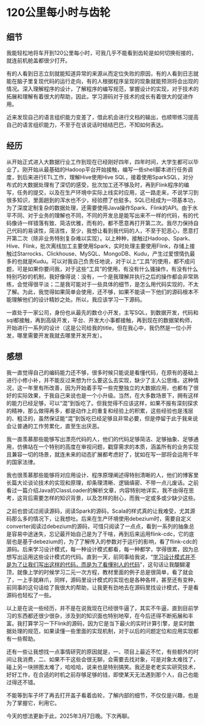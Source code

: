 # 120公里每小时与齿轮



## 细节

我能轻松地将车开到120公里每小时，可我几乎不能看到齿轮是如何切换衔接的，就连前机舱盖都很少打开。



有的人看到日志立刻就能知道异常的来源从而定位失败的原因，有的人看到日志就能在脑子里复现代码的运行走向，有的人根据程序呈现的现象就能预测将会出现的情况。深入理解程序的设计，了解程序的编写规范，掌握设计的实现，对于技术的拓展和理解有着很大的帮助，因此，学习源码对于技术的成长有着很大的促进作用。



近来发现自己的语言组织能力变差了，借此机会进行文档的输出，也顺带练习提高自己的语言组织能力，不至于在该说话时结结巴巴，不知如何表达。

## 经历

从开始正式进入大数据行业工作到现在已经刚好四年，四年时间，大学生都可以毕业了。刚开始从最基础的Hadoop平台开始接触，编写一些shell脚本进行任务调度，到后来进行ETL工作，理解Hive使用Hive SQL，接着使用SparkSQL，对分布式的大数据处理有了深切的感受，批次加工还不够及时，再到Flink程序的编写，任务的提交，以及在生产环境中实际上线实时应用，这一路走来，不说学习到很多知识，里面趟到的浑水也不少，经验攒了也挺多。SQL已经成为一项基本功，为了深度定制复杂的数据处理，还需要使用Java操作Spark、Flink的API。由于水平不同、对于业务的理解也不同，不同的开发总是能写出来不一样的代码，有的代码像诗一样错落有致、简洁优雅，而有的，都不愿意再打开第二次。我尽力保持自己代码的易读性，简洁性，至少，我想让看到我代码的人，不至于犯恶心，愿意打开第二次（除非业务特别复杂难以实现）。以上种种，接触过Hadoop、Spark、Hive、Flink，批次离线加工主要使用Spark，实时处理主要使用Flink，存储上接触过Starrocks、Clickhouse、MySQL、MongoDB、Kudu，产生过爱恨情仇最多的也就是Kudu。可以对我自己负责任地说，对于以上“工具”的使用，都不成问题，可是如果你要问我，对于这些“工具”的使用，有没有什么骚操作，有没有什么特别巧妙的机制，我好像得说：没有，一个是我理解并执行之后的操作都会非常熟练，会觉得很平淡；二是我可能对于一些具体的细节，是怎么用代码实现的，不太了解。为此，我觉得如果简单会使用，还不够，如果不能读一下他们的源码根本不能理解他们的设计精妙之处。所以，我应该学习一下源码。



一直处于一家公司，身份也从最先的数仓小开发，主写SQL，到数据开发，代码和sql都接触，再到高级开发，平台、开发大小事都接触，再到现在的数据架构师，开始进行一系列的设计（这是公司给我的title，但在我心中，我仍然是一位小开发，哪里需要开发我就去哪里开发开发）。



## 感想

我一直觉得自己的编码能力还不够，很多时候只能说是看懂代码，在原有的基础上进行小修小补，并不能反过来想为什么要这么去实现，缺少了主人公思维。这种情况，这一年里有所改善，因为开始着手写一些完整独立的大数据应用，也都有了很好的实际效果，于我自己来说也是一个小升级。当然，在大多数场景下，拥有这样的能力已经足够，可以“混”到饭吃了。但我觉得不应该这样，如果不报有深刻探求的精神，那么做得再多，都是动作上的重复和经验上的积累，这些经验也是浅层的、粗泛的，虽然保证能“混”到饭吃已经足够且非常必要，但是停留于此于我来说会让普通的工作劳累化，直至生出厌恶。



我一直羡慕那些能够写出漂亮代码的人，他们的代码足够简洁、足够抽象、足够通用，仿佛站在一个特别的高度在审视问题，戳穿需求的本质，涵盖所有的业务实现且兼容一切的场景，就连未来的动态扩展都考虑好了，犹如在写一部将会运用千年的国家法律。



我也很羡慕那些能够将对应用设计、程序原理阐述得特别清晰的人，他们的博客里长篇大论谈论技术的实现和原理，却条理清晰、逻辑缜密、不带一点儿废话。之前看过一篇介绍Java的ClassLoader的解析文章，内容特别地详实，我不由得在思考，这背后需要怎样的知识背景，以及怎样的耐心，而我一定或多或少缺少这些。



之前也尝试过阅读源码，阅读Spark的源码，Scala的样式真的让我难受，尤其源码那么多的情况下，让我想吐。后来在生产环境使用debezium时，需要自定义converter阅读过debezium的源码，可惜只阅读了一点点，看到一系列的抽象总是容易中途迷失，忘记最开始自己是为了干啥，再到后来运用flink-cdc，它的底层也是基于debezium的，为了了解传入的参数对于运行的影响，看了flink-cdc的源码。后来学习设计模式，每一种设计模式都看，每一种都学，学得很累，因为总想写出运用这些设计模式的代码。直到一天，前同事给我说，“<u>学习设计模式并不是为了让我们写出这样的代码，而是为了看懂别人的代码</u>”，这句话让我醍醐灌顶，就像上学的时候学习二元一次方程，教材里面的例子总是很简单，看了就会了，一上手就麻爪，同样，源码里设计模式的实现也是各种各样，甚至还有变种，前同事的这句话给了我很大的帮助，让我更有劲地去在源码里找设计模式，于是看源码也轻松了一些。



以上是在说一些经历，并不是在说我现在已经很牛逼了，其实不牛逼，直到目前学习的东西都还很少很杂，涉及到的知识面也特别地窄，在今后还得不断拓展和丰富。我打算学习一下Flink的源码，因为它是当下最火的实时计算引擎，是实时数据处理的规范，如果读懂一些里面的实现机制，对于以后的问题定位和应用实现都有一些帮助。



还有一些让我想找一点事情研究的原因就是，一、项目上最近不忙，有些额外的时间让我消费，二、如果不干这些会很无聊，会需要去找对象，可是对象太难找了，碰上另一块拼图太难了，哈哈哈，说来也是特别搞笑。我还是老老实实研究技术，好好工作，在合适的时机之前存够足够的钱，即使某天无法遇到那个人，自己也能过得还不错。



不能等到车子坏了再去打开盖子看着齿轮，了解内部的细节，不仅仅是兴趣，也是为了掌握它，利用它。



今天的想法更新于此，2025年3月7日晚。下次再聊。